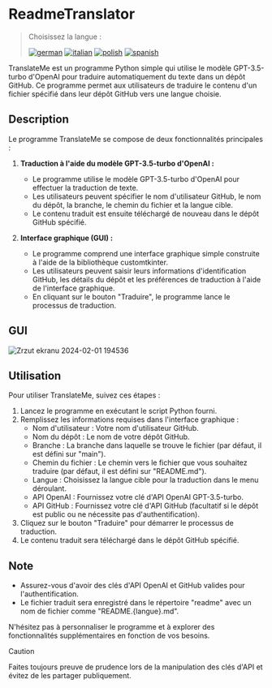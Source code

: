 # ReadmeTranslator 

> Choisissez la langue : 
>
> [![german](https://img.shields.io/badge/lang-german-red.svg)](https://github.com/Nemezjusz/ReadmeTranslator/blob/main/readme/README.German.md) [![italian](https://img.shields.io/badge/lang-italian-red.svg)](https://github.com/Nemezjusz/ReadmeTranslator/blob/main/readme/README.Italian.md) [![polish](https://img.shields.io/badge/lang-polish-red.svg)](https://github.com/Nemezjusz/ReadmeTranslator/blob/main/readme/README.Polish.md) [![spanish](https://img.shields.io/badge/lang-spanish-red.svg)](https://github.com/Nemezjusz/ReadmeTranslator/blob/main/readme/README.Spanish.md) 

TranslateMe est un programme Python simple qui utilise le modèle GPT-3.5-turbo d'OpenAI pour traduire automatiquement du texte dans un dépôt GitHub. Ce programme permet aux utilisateurs de traduire le contenu d'un fichier spécifié dans leur dépôt GitHub vers une langue choisie.

## Description

Le programme TranslateMe se compose de deux fonctionnalités principales :

1. **Traduction à l'aide du modèle GPT-3.5-turbo d'OpenAI :**
   - Le programme utilise le modèle GPT-3.5-turbo d'OpenAI pour effectuer la traduction de texte.
   - Les utilisateurs peuvent spécifier le nom d'utilisateur GitHub, le nom du dépôt, la branche, le chemin du fichier et la langue cible.
   - Le contenu traduit est ensuite téléchargé de nouveau dans le dépôt GitHub spécifié.

2. **Interface graphique (GUI) :**
   - Le programme comprend une interface graphique simple construite à l'aide de la bibliothèque customtkinter.
   - Les utilisateurs peuvent saisir leurs informations d'identification GitHub, les détails du dépôt et les préférences de traduction à l'aide de l'interface graphique.
   - En cliquant sur le bouton "Traduire", le programme lance le processus de traduction.

## GUI
![Zrzut ekranu 2024-02-01 194536](https://github.com/Nemezjusz/ReadmeTranslator/assets/50834734/ef77cbf9-fece-46bc-bc59-a8e56f96eced)

## Utilisation

Pour utiliser TranslateMe, suivez ces étapes :

1. Lancez le programme en exécutant le script Python fourni.
2. Remplissez les informations requises dans l'interface graphique :
   - Nom d'utilisateur : Votre nom d'utilisateur GitHub.
   - Nom du dépôt : Le nom de votre dépôt GitHub.
   - Branche : La branche dans laquelle se trouve le fichier (par défaut, il est défini sur "main").
   - Chemin du fichier : Le chemin vers le fichier que vous souhaitez traduire (par défaut, il est défini sur "README.md").
   - Langue : Choisissez la langue cible pour la traduction dans le menu déroulant.
   - API OpenAI : Fournissez votre clé d'API OpenAI GPT-3.5-turbo.
   - API GitHub : Fournissez votre clé d'API GitHub (facultatif si le dépôt est public ou ne nécessite pas d'authentification).
3. Cliquez sur le bouton "Traduire" pour démarrer le processus de traduction.
4. Le contenu traduit sera téléchargé dans le dépôt GitHub spécifié.

## Note

- Assurez-vous d'avoir des clés d'API OpenAI et GitHub valides pour l'authentification.
- Le fichier traduit sera enregistré dans le répertoire "readme" avec un nom de fichier comme "README.{langue}.md".

N'hésitez pas à personnaliser le programme et à explorer des fonctionnalités supplémentaires en fonction de vos besoins.

> [!CAUTION]
> Faites toujours preuve de prudence lors de la manipulation des clés d'API et évitez de les partager publiquement.